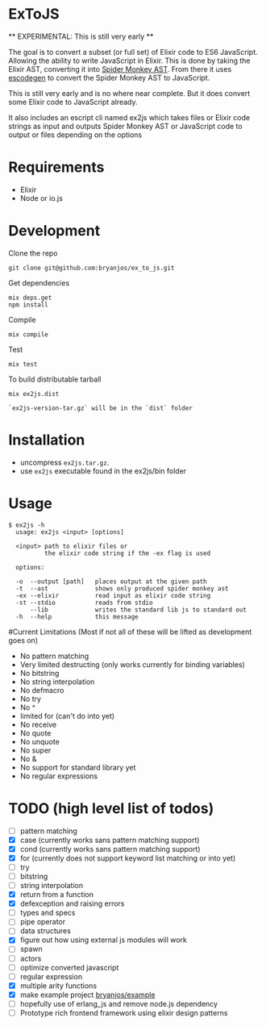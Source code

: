 ExToJS
============

** EXPERIMENTAL: This is still very early **

The goal is to convert a subset (or full set) of Elixir code to ES6 JavaScript. Allowing the ability to write JavaScript in Elixir. This is done by taking the Elixir AST, converting it into [Spider Monkey AST](https://developer.mozilla.org/en-US/docs/Mozilla/Projects/SpiderMonkey/Parser_API). From there it uses [escodegen](https://github.com/estools/escodegen) to convert the Spider Monkey AST to JavaScript.

This is still very early and is no where near complete. But it does convert some Elixir code to JavaScript already.

It also includes an escript cli named ex2js which takes files or Elixir code strings as input and outputs Spider Monkey AST or JavaScript code to output or files depending on the options

Requirements
===========
* Elixir
* Node or io.js


Development
===========

Clone the repo
  
    git clone git@github.com:bryanjos/ex_to_js.git

Get dependencies

    mix deps.get
    npm install

Compile

    mix compile

Test

    mix test

To build distributable tarball

    mix ex2js.dist

    `ex2js-version-tar.gz` will be in the `dist` folder

Installation
==============

* uncompress `ex2js.tar.gz`.
* use `ex2js` executable found in the ex2js/bin folder


Usage
===

```
$ ex2js -h
  usage: ex2js <input> [options]

  <input> path to elixir files or 
          the elixir code string if the -ex flag is used

  options:

  -o  --output [path]   places output at the given path
  -t  --ast             shows only produced spider monkey ast
  -ex --elixir          read input as elixir code string
  -st --stdio           reads from stdio
      --lib             writes the standard lib js to standard out
  -h  --help            this message
```

#Current Limitations (Most if not all of these will be lifted as development goes on)

  * No pattern matching
  * Very limited destructing (only works currently for binding variables)
  * No bitstring
  * No string interpolation
  * No defmacro
  * No try
  * No ^
  * limited for (can't do into yet)
  * No receive
  * No quote
  * No unquote
  * No super
  * No &
  * No support for standard library yet
  * No regular expressions



TODO (high level list of todos)
======
* [ ] pattern matching
* [x] case (currently works sans pattern matching support)
* [x] cond (currently works sans pattern matching support)
* [x] for (currently does not support keyword list matching or into yet)
* [ ] try
* [ ] bitstring
* [ ] string interpolation
* [x] return from a function
* [x] defexception and raising errors
* [ ] types and specs
* [ ] pipe operator
* [ ] data structures
* [x] figure out how using external js modules will work
* [ ] spawn
* [ ] actors
* [ ] optimize converted javascript
* [ ] regular expression
* [x] multiple arity functions
* [x] make example project [bryanjos/example](https://github.com/bryanjos/example)
* [ ] hopefully use of erlang_js and remove node.js dependency
* [ ] Prototype rich frontend framework using elixir design patterns
